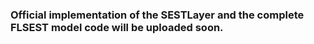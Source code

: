 ### Official implementation of the SESTLayer and the complete FLSEST model code will be uploaded soon.
